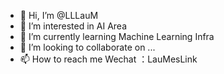 - 👋 Hi, I’m @LLLauM
- 👀 I’m interested in AI Area
- 🌱 I’m currently learning Machine Learning Infra
- 💞️ I’m looking to collaborate on ...
- 📫 How to reach me Wechat ：LauMesLink

<!---
LLLauM/LLLauM is a ✨ special ✨ repository because its `README.md` (this file) appears on your GitHub profile.
You can click the Preview link to take a look at your changes.
--->
